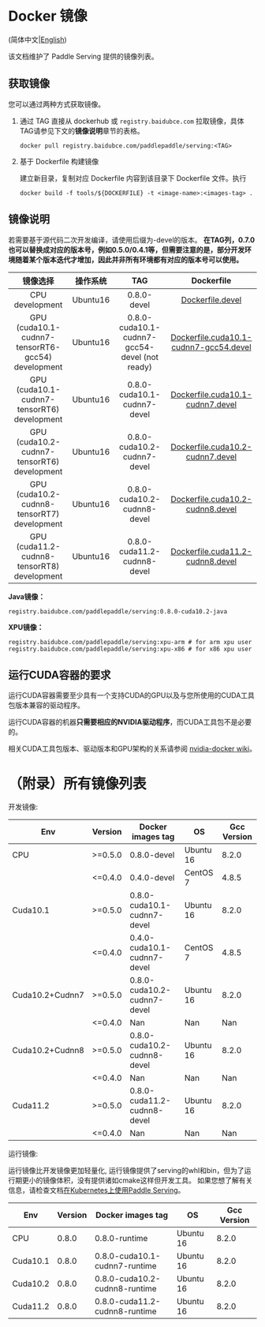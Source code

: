 # Docker 镜像

(简体中文|[English](Docker_Images_EN.md))

该文档维护了 Paddle Serving 提供的镜像列表。

## 获取镜像

您可以通过两种方式获取镜像。

1. 通过 TAG 直接从 dockerhub 或 `registry.baidubce.com` 拉取镜像，具体TAG请参见下文的**镜像说明**章节的表格。

   ```shell
   docker pull registry.baidubce.com/paddlepaddle/serving:<TAG> 
   ```

2. 基于 Dockerfile 构建镜像

   建立新目录，复制对应 Dockerfile 内容到该目录下 Dockerfile 文件。执行

   ```shell
   docker build -f tools/${DOCKERFILE} -t <image-name>:<images-tag> .
   ```
   

## 镜像说明

若需要基于源代码二次开发编译，请使用后缀为-devel的版本。
**在TAG列，0.7.0也可以替换成对应的版本号，例如0.5.0/0.4.1等，但需要注意的是，部分开发环境随着某个版本迭代才增加，因此并非所有环境都有对应的版本号可以使用。**


|                         镜像选择                         |   操作系统    |             TAG              |                          Dockerfile                          |
| :----------------------------------------------------------: | :-----: | :--------------------------: | :----------------------------------------------------------: |
|                       CPU development                        | Ubuntu16 |         0.8.0-devel         |        [Dockerfile.devel](../tools/Dockerfile.devel)         |
|              GPU (cuda10.1-cudnn7-tensorRT6-gcc54) development               | Ubuntu16 | 0.8.0-cuda10.1-cudnn7-gcc54-devel (not ready) | [Dockerfile.cuda10.1-cudnn7-gcc54.devel](../tools/Dockerfile.cuda10.1-cudnn7-gcc54.devel) |
|              GPU (cuda10.1-cudnn7-tensorRT6) development               | Ubuntu16 | 0.8.0-cuda10.1-cudnn7-devel | [Dockerfile.cuda10.1-cudnn7.devel](../tools/Dockerfile.cuda10.1-cudnn7.devel) |
|              GPU (cuda10.2-cudnn7-tensorRT6) development               | Ubuntu16 | 0.8.0-cuda10.2-cudnn7-devel | [Dockerfile.cuda10.2-cudnn7.devel](../tools/Dockerfile.cuda10.2-cudnn7.devel) |
|              GPU (cuda10.2-cudnn8-tensorRT7) development               | Ubuntu16 | 0.8.0-cuda10.2-cudnn8-devel | [Dockerfile.cuda10.2-cudnn8.devel](../tools/Dockerfile.cuda10.2-cudnn8.devel) |
|              GPU (cuda11.2-cudnn8-tensorRT8) development               | Ubuntu16 | 0.8.0-cuda11.2-cudnn8-devel | [Dockerfile.cuda11.2-cudnn8.devel](../tools/Dockerfile.cuda11.2-cudnn8.devel) |

**Java镜像：**
```
registry.baidubce.com/paddlepaddle/serving:0.8.0-cuda10.2-java
```

**XPU镜像：**
```
registry.baidubce.com/paddlepaddle/serving:xpu-arm # for arm xpu user
registry.baidubce.com/paddlepaddle/serving:xpu-x86 # for x86 xpu user
```


## 运行CUDA容器的要求

运行CUDA容器需要至少具有一个支持CUDA的GPU以及与您所使用的CUDA工具包版本兼容的驱动程序。

运行CUDA容器的机器**只需要相应的NVIDIA驱动程序**，而CUDA工具包不是必要的。

相关CUDA工具包版本、驱动版本和GPU架构的关系请参阅 [nvidia-docker wiki](https://github.com/NVIDIA/nvidia-docker/wiki/CUDA)。

# （附录）所有镜像列表


开发镜像:

| Env      | Version | Docker images tag            | OS        | Gcc Version |
|----------|---------|------------------------------|-----------|-------------|
|    CPU   | >=0.5.0 | 0.8.0-devel                 | Ubuntu 16 |  8.2.0       |
|          | <=0.4.0 | 0.4.0-devel                  | CentOS 7  | 4.8.5       |
| Cuda10.1 | >=0.5.0 | 0.8.0-cuda10.1-cudnn7-devel  | Ubuntu 16 |   8.2.0       |
|          | <=0.4.0 | 0.4.0-cuda10.1-cudnn7-devel    | CentOS 7  | 4.8.5     |
| Cuda10.2+Cudnn7 | >=0.5.0 | 0.8.0-cuda10.2-cudnn7-devel  | Ubuntu 16 |   8.2.0       |
|          | <=0.4.0 | Nan                          | Nan       | Nan         |
| Cuda10.2+Cudnn8 | >=0.5.0 | 0.8.0-cuda10.2-cudnn8-devel  | Ubuntu 16 |   8.2.0       |
|          | <=0.4.0 | Nan                          | Nan       | Nan         |
| Cuda11.2 | >=0.5.0 | 0.8.0-cuda11.2-cudnn8-devel | Ubuntu 16 |    8.2.0       |
|          | <=0.4.0 | Nan                          | Nan       | Nan         |

运行镜像:

运行镜像比开发镜像更加轻量化, 运行镜像提供了serving的whl和bin，但为了运行期更小的镜像体积，没有提供诸如cmake这样但开发工具。 如果您想了解有关信息，请检查文档[在Kubernetes上使用Paddle Serving](./Run_On_Kubernetes_CN.md)。

| Env      | Version | Docker images tag            | OS        | Gcc Version |
|----------|---------|------------------------------|-----------|-------------|
|    CPU   | 0.8.0 | 0.8.0-runtime                 | Ubuntu 16 |  8.2.0       |
| Cuda10.1 | 0.8.0 | 0.8.0-cuda10.1-cudnn7-runtime  | Ubuntu 16 |   8.2.0       |
| Cuda10.2 | 0.8.0 | 0.8.0-cuda10.2-cudnn8-runtime  | Ubuntu 16 |   8.2.0       |
| Cuda11.2 | 0.8.0 | 0.8.0-cuda11.2-cudnn8-runtime| Ubuntu 16 |    8.2.0       |
